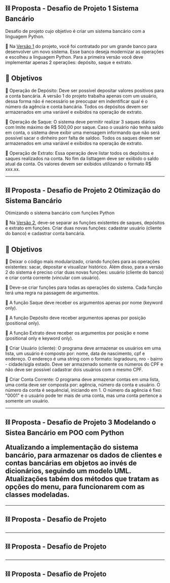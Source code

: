 <h2> ⛓️ Proposta - Desafio de Projeto 1 Sistema Bancário</h2>

Desafio de projeto cujo objetivo é criar um sistema bancário com a linguagem Python.

🔹 Na [Versão 1](https://github.com/NicoleNF/python-developer/blob/main/desafios_projeto/sistema_bancarioV1.py) do projeto, você foi contratado por um grande banco para desenvolver um novo sistema. Esse banco deseja modernizar as operações e escolheu a linguagem Python. Para a primeira versão você deve implementar apenas 2 operações: depósito, saque e extrato.

<h2> 🎯 Objetivos </h2>

🔹 Operação de Depósito: Deve ser possível depositar valores positivos para a conta bancária. A versão 1 do projeto trabalha apenas com um usuário, dessa forma não é necessário se preocupar em indentificar qual é o número da agência e conta bancária. Todos os depósitos devem ser armazenados em uma variável e exibidos na operação de extrato.

🔹 Operação de Saque: O sistema deve permitir realizar 3 saques diários com lmite máximo de R$ 500,00 por saque. Caso o usuário não tenha saldo em conta, o sistema deve exibir uma mensagem informando que não será possível sacar o dinheiro porr falta de saldoo. Todos os saques devem ser armazenados em uma variável e exibidos na operação de extrato.

🔹 Operação de Extrato: Essa operação deve listar todos os depósitos e saques realizados na conta. No fim da listtagem deve ser exiibido o saldo atual da conta. Os valores devem ser exibidos utilizando o formato R$ xxx.xx.

------------------------------------

<h2> ⛓️ Proposta - Desafio de Projeto 2 Otimização do Sistema Bancário</h2>

Otimizando o sistema bancário com funções Python

🔸 Na [Versão 2](https://github.com/NicoleNF/python-developer/blob/main/desafios_projeto/sistema_bancarioV2.py), deve-se separar as funções existentes de saques, depósitos e extrato em funções. Criar duas novas funções: cadastrar usuário (cliente do banco) e cadastrar conta bancária.

<h2> 🎯 Objetivos </h2>

🔸 Deixar o código mais modularizado, criando funções para as operações existentes: sacar, depositar e visualizar histórico. Além disso, para a versão 2 do sistema é preciso criar duas novas funções: usuário (cliente do banco) e criar conta corrente (vincular com usuário).

🔸 Deve-se criar funções para todas as operações do sistema. Cada função terá uma regra na passagem de argumentos.

🔸 A função Saque deve receber os argumentos apenas por nome (keyword only).

🔸 A função Depósito deve receber argumentos apenas por posição (positional only).

🔸 A função Extrato deve receber os argumentos por posição e nome (positional only e keyword only).

🔸 Criar Usuário (cliente): O programa deve armazenar os usuários em uma lista, um usuário é composto por: nome, data de nascimento, cpf e endereço. O endereço é uma string com o formato: logradouro, nro - bairro - cidade/sigla estado. Deve ser armazenado somente os números do CPF e não deve ser possível cadastrar dois usuários com o mesmo CPF.

🔸 Criar Conta Corrente: O programa deve armazenar contas em uma lista, uma conta deve ser composta por: agência, número da conta e usuário. O número da conta é sequêncial, iniciando em 1. O número da agência é fixo: "0001" e o usuário pode ter mais de uma conta, mas uma conta pertence a somente um usuário.

------------------------------------

<h2> ⛓️ Proposta - Desafio de Projeto 3 Modelando o Sistea Bancário em POO com Python

Atualizando a implementação do sistema bancário, para armazenar os dados de clientes e contas bancárias em objetos ao invés de dicionários, seguindo um modelo UML. Atualizações tabém dos métodos que tratam as opções do menu, para funcionarem com as classes modeladas.

------------------------------------

<h2> ⛓️ Proposta - Desafio de Projeto 

------------------------------------

<h2> ⛓️ Proposta - Desafio de Projeto 

------------------------------------

<h2> ⛓️ Proposta - Desafio de Projeto 